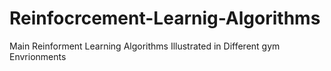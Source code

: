 # Reinfocrcement-Learnig-Algorithms
Main Reinforment Learning Algorithms Illustrated in Different gym Envrionments
